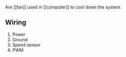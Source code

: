 Are [[fan]] used in [[computer]] to cool down the system.
## Wiring
1. Power
2. Ground
3. Speed sensor
4. PWM